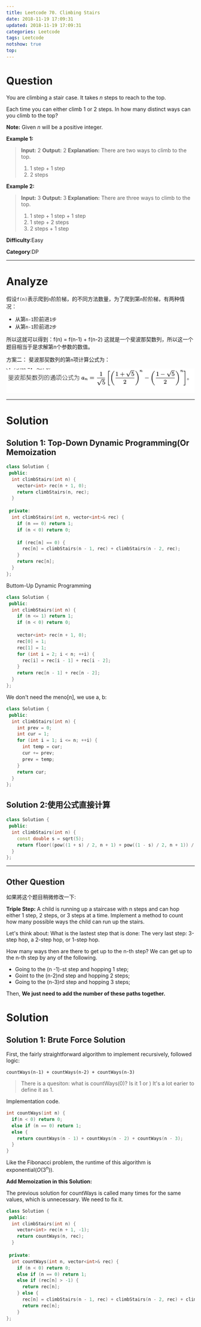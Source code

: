 ```yaml
---
title: Leetcode 70. Climbing Stairs
date: 2018-11-19 17:09:31
updated: 2018-11-19 17:09:31
categories: Leetcode
tags: Leetcode
notshow: true
top:
---
```


# Question

You are climbing a stair case. It takes  _n_  steps to reach to the top.

Each time you can either climb 1 or 2 steps. In how many distinct ways can you climb to the top?

**Note:**  Given  _n_  will be a positive integer.

**Example 1:**

> **Input:** 2
> **Output:** 2
> **Explanation:** There are two ways to climb to the top.
> 1. 1 step + 1 step
> 2. 2 steps

**Example 2:**

> **Input:** 3
> **Output:** 3
> **Explanation:** There are three ways to climb to the top.
> 1. 1 step + 1 step + 1 step
> 2. 1 step + 2 steps
> 3. 2 steps + 1 step

**Difficulty**:Easy

**Category**:DP

<!-- more -->

------------

# Analyze

假设`f(n)`表示爬到`n`阶阶梯，的不同方法数量，为了爬到第`n`阶阶梯，有两种情况：

- 从第`n-1`阶前进`1步`
- 从第`n-1`阶前进`2步`

所以这就可以得到：f(n) = f(n-1) + f(n-2)
这就是一个斐波那契数列，所以这一个题目相当于是求解第n个参数的数值。

方案二： 斐波那契数列的第`n`项计算公式为：

![](/images/in-post/2018-11-19-Leetcode-70-Climbing-Stairs/2018-11-19-18-19-42.png)

------------

# Solution

## Solution 1: Top-Down Dynamic Programming(Or Memoization

```cpp
class Solution {
 public:
  int climbStairs(int n) {
    vector<int> rec(n + 1, 0);
    return climbStairs(n, rec);
  }

 private:
  int climbStairs(int n, vector<int>& rec) {
    if (n == 0) return 1;
    if (n < 0) return 0;
  
    if (rec[n] == 0) {
      rec[n] = climbStairs(n - 1, rec) + climbStairs(n - 2, rec);
    }
    return rec[n];
  }
};
```

Buttom-Up Dynamic Programming

```cpp
class Solution {
 public:
  int climbStairs(int n) {
    if (n <= 1) return 1;
    if (n < 0) return 0;

    vector<int> rec(n + 1, 0);
    rec[0] = 1;
    rec[1] = 1;
    for (int i = 2; i < n; ++i) {
      rec[i] = rec[i - 1] + rec[i - 2];
    }
    return rec[n - 1] + rec[n - 2];
  }
};
```

We don't need the meno[n], we use a, b:

```cpp
class Solution {
 public:
  int climbStairs(int n) {
    int prev = 0;
    int cur = 1;
    for (int i = 1; i <= n; ++i) {
      int temp = cur;
      cur += prev;
      prev = temp;
    }
    return cur;
  }
};
```

## Solution 2:使用公式直接计算

```cpp
class Solution {
 public:
  int climbStairs(int n) {
    const double s = sqrt(5);
    return floor((pow((1 + s) / 2, n + 1) + pow((1 - s) / 2, n + 1)) / s + 0.5);
  }
};
```

------

## Other Question

如果將这个题目稍微修改一下:

**Triple Step:** A child is running up a staircase with n steps and can hop either 1 step, 2 steps, or 3 steps at a time. Implement a method to count how many possible ways the child can run up the stairs.

Let's think about: What is the lastest step that is done: The very last step: 3-step hop, a 2-step hop, or 1-step hop.

How many ways then are there to get up to the n-th step? We can get up to the n-th step by any of the following.

* Going to the (n -1)-st step and hopping 1 step;
* Goint to the (n-2)nd step and hopping 2 steps;
* Going to the (n-3)rd step and hopping 3 steps;

Then, **We just need to add the number of these paths together.**

# Solution

## Solution 1: Brute Force Solution

First, the fairly straightforward algorithm to implement recursively, followed logic:

```
countWays(n-1) + countWays(n-2) + countWays(n-3)
```

> There is a quesiton: what is countWays(0)? Is it 1 or )
> It's a lot earier to define it as 1.

Implementation code.

```cpp
int countWays(int n) {
  if(n < 0) return 0;
  else if (n == 0) return 1;
  else {
    return countWays(n - 1) + countWays(n - 2) + countWays(n - 3);
  }
}
```

Like the Fibonacci problem, the runtime of this algorithm is exponential($O(3^n)$).

**Add Memoization in this Solution:**

The previous solution for countWays is called many times for the same values, which is unnecessary. We need to fix it.

```cpp
class Solution {
 public:
  int climbStairs(int n) {
    vector<int> rec(n + 1, -1);
    return countWays(n, rec);
  }

 private:
  int countWays(int n, vector<int>& rec) {
    if (n < 0) return 0;
    else if (n == 0) return 1;
    else if (rec[n] > -1) {
      return rec[n];
    } else {
      rec[n] = climbStairs(n - 1, rec) + climbStairs(n - 2, rec) + climbStairs(n - 3, rec);
      return rec[n];
    }
};
```